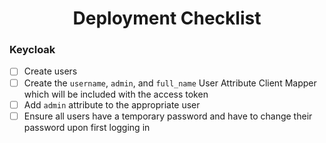 <h1 align="center">Deployment Checklist</h1>

### Keycloak

- [ ] Create users
- [ ] Create the `username`, `admin`, and `full_name` User Attribute Client Mapper which will be included with the access token
- [ ] Add `admin` attribute to the appropriate user
- [ ] Ensure all users have a temporary password and have to change their password upon first logging in

